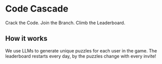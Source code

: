 # Code Cascade

Crack the Code. Join the Branch. Climb the Leaderboard. 

## How it works

We use LLMs to generate unique puzzles for each user in the game. The leaderboard restarts every day, by the puzzles change with every invite!
